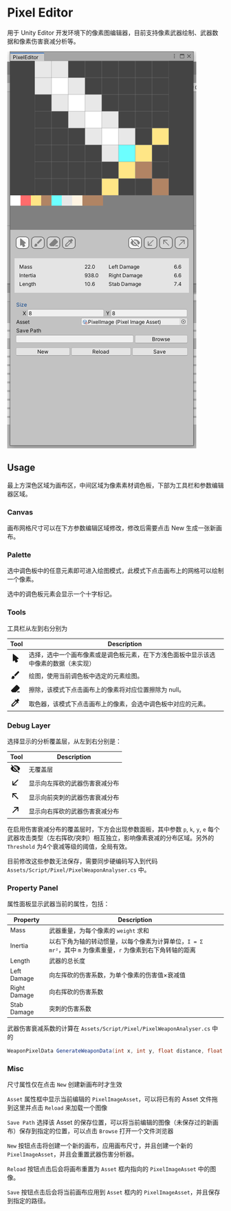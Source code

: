 # Pixel Editor
用于 Unity Editor 开发环境下的像素图编辑器，目前支持像素武器绘制、武器数据和像素伤害衰减分析等。


![](./res/PixelEditor.png)

## Usage

最上方深色区域为画布区，中间区域为像素素材调色板，下部为工具栏和参数编辑器区域。

### Canvas

画布网格尺寸可以在下方参数编辑区域修改，修改后需要点击 New 生成一张新画布。

### Palette

选中调色板中的任意元素即可进入绘图模式，此模式下点击画布上的网格可以绘制一个像素。

选中的调色板元素会显示一个十字标记。

### Tools

工具栏从左到右分别为

Tool | Description
-----|------------
<svg style="width:24px;height:24px" viewBox="0 0 24 24">    <path fill="currentColor" d="M13.64,21.97C13.14,22.21 12.54,22 12.31,21.5L10.13,16.76L7.62,18.78C7.45,18.92 7.24,19 7,19A1,1 0 0,1 6,18V3A1,1 0 0,1 7,2C7.24,2 7.47,2.09 7.64,2.23L7.65,2.22L19.14,11.86C19.57,12.22 19.62,12.85 19.27,13.27C19.12,13.45 18.91,13.57 18.7,13.61L15.54,14.23L17.74,18.96C18,19.46 17.76,20.05 17.26,20.28L13.64,21.97Z" /></svg> | 选择，选中一个画布像素或是调色板元素，在下方浅色面板中显示该选中像素的数据（未实现）
<svg style="width:24px;height:24px" viewBox="0 0 24 24">    <path fill="currentColor" d="M20.71,4.63L19.37,3.29C19,2.9 18.35,2.9 17.96,3.29L9,12.25L11.75,15L20.71,6.04C21.1,5.65 21.1,5 20.71,4.63M7,14A3,3 0 0,0 4,17C4,18.31 2.84,19 2,19C2.92,20.22 4.5,21 6,21A4,4 0 0,0 10,17A3,3 0 0,0 7,14Z" /></svg> | 绘图，使用当前调色板中选定的元素绘图。
<svg style="width:24px;height:24px" viewBox="0 0 24 24">    <path fill="currentColor" d="M15.14,3C14.63,3 14.12,3.2 13.73,3.59L2.59,14.73C1.81,15.5 1.81,16.77 2.59,17.56L5.03,20H12.69L21.41,11.27C22.2,10.5 22.2,9.23 21.41,8.44L16.56,3.59C16.17,3.2 15.65,3 15.14,3M17,18L15,20H22V18" /></svg> | 擦除，该模式下点击画布上的像素将对应位置擦除为 null。
<svg style="width:24px;height:24px" viewBox="0 0 24 24">    <path fill="currentColor" d="M6.92,19L5,17.08L13.06,9L15,10.94M20.71,5.63L18.37,3.29C18,2.9 17.35,2.9 16.96,3.29L13.84,6.41L11.91,4.5L10.5,5.91L11.92,7.33L3,16.25V21H7.75L16.67,12.08L18.09,13.5L19.5,12.09L17.58,10.17L20.7,7.05C21.1,6.65 21.1,6 20.71,5.63Z" /></svg> | 取色器，该模式下点击画布上的像素，会选中调色板中对应的元素。

### Debug Layer

选择显示的分析覆盖层，从左到右分别是：

 Tool | Description
 -----|------------
 <svg style="width:24px;height:24px" viewBox="0 0 24 24">    <path fill="currentColor" d="M11.83,9L15,12.16C15,12.11 15,12.05 15,12A3,3 0 0,0 12,9C11.94,9 11.89,9 11.83,9M7.53,9.8L9.08,11.35C9.03,11.56 9,11.77 9,12A3,3 0 0,0 12,15C12.22,15 12.44,14.97 12.65,14.92L14.2,16.47C13.53,16.8 12.79,17 12,17A5,5 0 0,1 7,12C7,11.21 7.2,10.47 7.53,9.8M2,4.27L4.28,6.55L4.73,7C3.08,8.3 1.78,10 1,12C2.73,16.39 7,19.5 12,19.5C13.55,19.5 15.03,19.2 16.38,18.66L16.81,19.08L19.73,22L21,20.73L3.27,3M12,7A5,5 0 0,1 17,12C17,12.64 16.87,13.26 16.64,13.82L19.57,16.75C21.07,15.5 22.27,13.86 23,12C21.27,7.61 17,4.5 12,4.5C10.6,4.5 9.26,4.75 8,5.2L10.17,7.35C10.74,7.13 11.35,7 12,7Z" /></svg> | 无覆盖层
 <svg style="width:24px;height:24px" viewBox="0 0 24 24">    <path fill="currentColor" d="M19,6.41L17.59,5L7,15.59V9H5V19H15V17H8.41L19,6.41Z" /></svg> | 显示向左挥砍的武器伤害衰减分布
<svg style="width:24px;height:24px" viewBox="0 0 24 24">    <path fill="currentColor" d="M19,17.59L17.59,19L7,8.41V15H5V5H15V7H8.41L19,17.59Z" /></svg> | 显示向前突刺的武器伤害衰减分布
<svg style="width:24px;height:24px" viewBox="0 0 24 24">    <path fill="currentColor" d="M5,17.59L15.59,7H9V5H19V15H17V8.41L6.41,19L5,17.59Z" /></svg> | 显示向右挥砍的武器伤害衰减分布

在启用伤害衰减分布的覆盖层时，下方会出现参数面板，其中参数 `p`, `k`, `y`, `e` 每个武器攻击类型（左右挥砍/突刺）相互独立，影响像素衰减的分布区域。另外的 `Threshold` 为4个衰减等级的阈值，全局有效。

目前修改这些参数无法保存，需要同步硬编码写入到代码 `Assets/Script/Pixel/PixelWeaponAnalyser.cs` 中。


### Property Panel

属性面板显示武器当前的属性，包括：

Property | Description
---------|------------
Mass | 武器重量，为每个像素的 `weight` 求和
Inertia | 以右下角为轴的转动惯量，以每个像素为计算单位，`I = Σ mr²`，其中 `m` 为像素重量，`r` 为像素到右下角转轴的距离
Length | 武器的总长度
Left Damage | 向左挥砍的伤害系数，为单个像素的伤害值×衰减值
Right Damage | 向右挥砍的伤害系数
Stab Damage | 突刺的伤害系数


武器伤害衰减系数的计算在 `Assets/Script/Pixel/PixelWeaponAnalyser.cs` 中的
```csharp
WeaponPixelData GenerateWeaponData(int x, int y, float distance, float damageAttenuation)
```


### Misc

尺寸属性仅在点击 `New` 创建新画布时才生效

`Asset` 属性框中显示当前编辑的 `PixelImageAsset`，可以将已有的 Asset 文件拖到这里并点击 `Reload` 来加载一个图像

`Save Path` 选择该 Asset 的保存位置，可以将当前编辑的图像（未保存过的新画布）保存到指定的位置，可以点击 `Browse` 打开一个文件浏览器

`New` 按钮点击将创建一个新的画布，应用画布尺寸，并且创建一个新的 `PixelImageAsset`，并且会重置武器伤害分析器。

`Reload` 按钮点击后会将画布重置为 `Asset` 框内指向的 `PixelImageAsset` 中的图像。

`Save` 按钮点击后会将当前画布应用到 `Asset` 框内的 `PixelImageAsset`，并且保存到指定的路径。